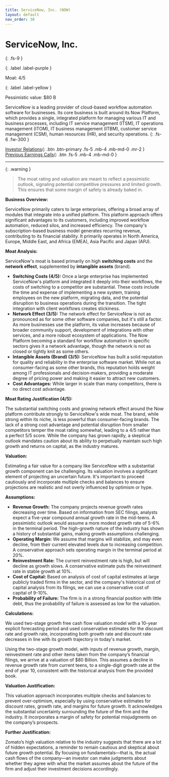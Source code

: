 ```yaml
---
title: ServiceNow, Inc. (NOW)
layout: default
nav_order: 38
---
```


# ServiceNow, Inc.
{: .fs-9 }

{: .label .label-purple }

Moat: 4/5

{: .label .label-yellow }

Pessimistic value: $80 B

ServiceNow is a leading provider of cloud-based workflow automation software for businesses. Its core business is built around its Now Platform, which provides a single, integrated platform for managing various IT and business processes, including IT service management (ITSM), IT operations management (ITOM), IT business management (ITBM), customer service management (CSM), human resources (HR), and security operations.
{: .fs-6 .fw-300 }

[Investor Relations](https://www.google.com/search?q=NOW+investor+relations){: .btn .btn-primary .fs-5 .mb-4 .mb-md-0 .mr-2 }
[Previous Earnings Calls](https://discountingcashflows.com/company/NOW/transcripts/){: .btn .fs-5 .mb-4 .mb-md-0 }

---

{: .warning } 
>The moat rating and valuation are meant to reflect a pessimistic outlook, signaling potential competitive pressures and limited growth. This ensures that some margin of safety is already baked in.


**Business Overview:**

ServiceNow primarily caters to large enterprises, offering a broad array of modules that integrate into a unified platform. This platform approach offers significant advantages to its customers, including improved workflow automation, reduced silos, and increased efficiency. The company's subscription-based business model generates recurring revenue, contributing to its financial stability. It primarily operates in North America, Europe, Middle East, and Africa (EMEA), Asia Pacific and Japan (APJ).


**Moat Analysis:**

ServiceNow's moat is based primarily on high **switching costs** and the **network effect**, supplemented by **intangible assets** (brand).  

* **Switching Costs (4/5):**  Once a large enterprise has implemented ServiceNow's platform and integrated it deeply into their workflows, the costs of switching to a competitor are substantial. These costs include the time and expense of implementing a new system, training employees on the new platform, migrating data, and the potential disruption to business operations during the transition. The tight integration with client workflows creates stickiness.
* **Network Effect (3/5):** The network effect for ServiceNow is not as pronounced as for some other software companies, but it's still a factor. As more businesses use the platform, its value increases because of broader community support, development of integrations with other services, and a more robust ecosystem of applications.  The Now Platform becoming a standard for workflow automation in specific sectors gives it a network advantage, though the network is not as closed or tightly knit as some others.
* **Intangible Assets (Brand) (3/5):** ServiceNow has built a solid reputation for quality and reliability in the enterprise software market. While not as consumer-facing as some other brands, this reputation holds weight among IT professionals and decision-makers, providing a moderate degree of pricing power and making it easier to attract new customers.
* **Cost Advantages:** While larger in scale than many competitors, there is no direct cost advantage.

**Moat Rating Justification (4/5):**

The substantial switching costs and growing network effect around the Now platform contribute strongly to ServiceNow's wide moat. The brand, while strong within its niche, is less powerful than consumer-facing brands.  The lack of a strong cost advantage and potential disruption from smaller competitors temper the moat rating somewhat, leading to a 4/5 rather than a perfect 5/5 score. While the company has grown rapidly, a skeptical outlook mandates caution about its ability to perpetually maintain such high growth and returns on capital, as the industry matures.


**Valuation:**

Estimating a fair value for a company like ServiceNow with a substantial growth component can be challenging. Its valuation involves a significant element of projecting an uncertain future. It's important to proceed cautiously and incorporate multiple checks and balances to ensure projections are realistic and not overly influenced by optimism or hype.

**Assumptions:**

* **Revenue Growth:** The company projects revenue growth rates decreasing over time. Based on information from SEC filings, analysts expect a five-year compound annual growth rate in the mid-teens.  A pessimistic outlook would assume a more modest growth rate of 5-6% in the terminal period. The high-growth nature of the industry has shown a history of substantial gains, making growth assumptions challenging.
* **Operating Margin:** We assume that margins will stabilize, and may even decline, from their current elevated levels due to increasing competition.  A conservative approach sets operating margin in the terminal period at 20%.
* **Reinvestment Rate:**  The current reinvestment rate is high, but will decline as growth slows. A conservative estimate puts the reinvestment rate in stable growth at 10%.
* **Cost of Capital:** Based on analysis of cost of capital estimates at large publicly traded firms in the sector, and the company's historical cost of capital analysis from its filings, we can use a conservative cost of capital of 9-10%.
* **Probability of Failure:** The firm is in a strong financial position with little debt, thus the probability of failure is assessed as low for the valuation.

**Calculations:**

We used two-stage growth free cash flow valuation model with a 10-year explicit forecasting period and used conservative estimates for the discount rate and growth rate, incorporating both growth rate and discount rate decreases in line with its growth trajectory in today's market.

Using the two-stage growth model, with inputs of revenue growth, margin, reinvestment rate and other items taken from the company’s financial filings, we arrive at a valuation of $80 Billion. This assumes a decline in revenue growth rate from current teens, to a single-digit growth rate at the end of year 10, consistent with the historical analysis from the provided book.

**Valuation Justification:**

This valuation approach incorporates multiple checks and balances to prevent over-optimism, especially by using conservative estimates for discount rates, growth rate, and margins for future growth. It acknowledges the substantial uncertainty surrounding the future of the firm and the industry. It incorporates a margin of safety for potential misjudgments on the company’s prospects.

**Further Justification:**

Zomato’s high valuation relative to the industry suggests that there are a lot of hidden expectations, a reminder to remain cautious and skeptical about future growth potential. By focusing on fundamentals—that is, the actual cash flows of the company—an investor can make judgments about whether they agree with what the market assumes about the future of the firm and adjust their investment decisions accordingly.
